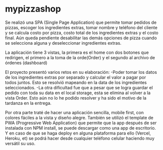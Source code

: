 # mypizzashop

Se realizó una SPA (Single Page Application) que permite tomar pedidos de pizzas, escoger los ingredientes extras, tomar nombre y teléfono del cliente y se calcula costo por pizza, costo total de los ingredientes extras y el costo final. Aún queda pendiente desabilitar las demás opciones de pizza cuando se selecciona alguna y deseleccionar ingredientes extras.

La aplicación tiene 3 vistas, la primera es el home con dos botones que redirigen, el primero a la toma de la orde(Order) y el segundo al archivo de órdenes (dashboard)

El proyecto presentó varios retos en su elaboración:
-Poder tomar los datos de los ingredientes extras por separado y calcular el valor a pagar por todos juntos. Esto se resolvió mapeando en la data de los ingredientes seleccionados.
-La otra dificultad fue que a pesar que se logra guardar el pedido con toda su data en el local storage, esta se elimina al volver a la vista Order. Esto aún no lo he podido resolver y ha sido el motivo de la tardanza en la entrega.

Por otra parte traté de hacer una aplicación sencilla, mobile first, con colores fáciles a la vista y diseño alegre.
También se utilizó el template de PWA (Progressive Web Application) que permite que la app después de ser instalada con NPM install, se puede descargar como una app de escritorio. Y en caso de que se haga deploy en alguna plataforma para ello (Vercel, Heroku, et) se podrá hacer desde cualquier teléfono celular haciendo muy versátil su uso.

